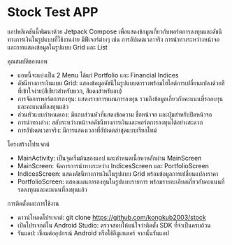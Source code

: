 
# Stock Test APP

แอปพลิเคชันนี้พัฒนาด้วย Jetpack Compose เพื่อแสดงข้อมูลเกี่ยวกับพอร์ตการลงทุนและดัชนีทางการเงินในรูปแบบที่ใช้งานง่าย มีฟีเจอร์ต่างๆ เช่น การอัปเดตเวลาจริง การนำทางระหว่างหน้าจอ และการแสดงข้อมูลในรูปแบบ Grid และ List

คุณสมบัติของแอพ
- แอพนี้จะแบ่งเป็น 2 Menu ได้แก่ Portfolio และ Financial Indices
- ดัชนีทางการเงินแบบ Grid: แสดงข้อมูลดัชนีในรูปแบบตารางพร้อมไฮไลต์การเปลี่ยนแปลงด้วยสีที่เข้าใจง่าย(สีเขียวสำหรับบวก, สีแดงสำหรับลบ)
- การจัดการพอร์ตการลงทุน: แสดงรายการแผนการลงทุน รวมถึงข้อมูลเกี่ยวกับคะแนนที่รอลงทุนและคะแนนที่ลงทุนแล้ว
- ส่วนหัวแบบกำหนดเอง: มีแถบส่วนหัวที่แสดงข้อความ ชื่อหน้าจอ และปุ่มสำหรับปิดหน้าจอ
- การนำทางล่าง: สลับระหว่างหน้าจอดัชนีทางการเงินและพอร์ตการลงทุนได้อย่างสะดวก
- การอัปเดตเวลาจริง: มีการแสดงเวลาที่อัปเดตล่าสุดแบบเรียลไทม์

โครงสร้างโปรเจกต์

-  MainActivity: เป็นจุดเริ่มต้นของแอป และกำหนดเนื้อหาหลักผ่าน MainScreen
- MainScreen: จัดการการนำทางระหว่าง IndicesScreen และ PortfolioScreen
- IndicesScreen: แสดงดัชนีทางการเงินในรูปแบบ Grid พร้อมข้อมูลการเปลี่ยนแปลงราคา
- PortfolioScreen: แสดงแผนการลงทุนในรูปแบบรายการ พร้อมรายละเอียดเกี่ยวกับคะแนนที่รอลงทุนและคะแนนที่ลงทุนแล้ว



การติดตั้งและการใช้งาน

- ดาวน์โหลดโปรเจกต์:
git clone https://github.com/kongkub2003/stock
- เปิดโปรเจกต์ใน Android Studio: ตรวจสอบให้แน่ใจว่าติดตั้ง SDK ที่จำเป็นครบถ้วน
- รันแอป: เชื่อมต่ออุปกรณ์ Android หรือใช้อีมูเลเตอร์ จากนั้นรันแอป